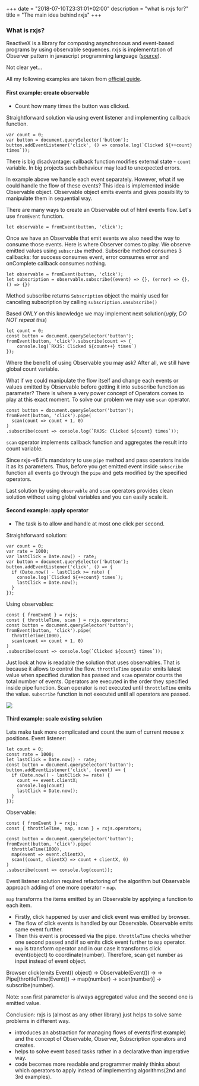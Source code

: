 +++
date = "2018-07-10T23:31:01+02:00"
description = "what is rxjs for?"
title = "The main idea behind rxjs"
+++


### What is rxjs?

ReactiveX is a library for composing asynchronous and event-based programs by using observable sequences.
rxjs is implementation of  Observer pattern in javascript programming language ([source](http://reactivex.io/intro.html)).

Not clear yet...

All my following examples are taken from [official guide](https://rxjs-dev.firebaseapp.com/guide/overview).

#### First example: create observable
 - Count how many times the button was clicked.
 
Straightforward solution via using event listener and implementing callback function.
 ```
var count = 0;
var button = document.querySelector('button');
button.addEventListener('click', () => console.log(`Clicked ${++count} times`));
 ```
There is big disadvantage: callback function modifies external state - `count` variable.
In big projects such behaviour may lead to unexpected errors.

In example above we handle each event separately. However, what if we could handle the flow of these events?
This idea is implemented inside Observable object. Observable object emits events and gives possibility to
manipulate them in sequential way.

There are many ways to create an Observable out of html events flow. Let's use `fromEvent` function.
```
let observable = fromEvent(button, 'click');
```

Once we have an Observable that emit events we also need the way to consume those events.
Here is where Observer comes to play. We observe emitted values using `subscribe` method.
Subscribe method consumes 3 callbacks: for success consumes event, error consumes error
and onComplete callback consumes nothing.
```
let observable = fromEvent(button, 'click');
let subscription = observable.subscribe((event) => {}, (error) => {}, () => {})
```

Method subscribe returns `Subscription` object the mainly used for canceling subscription 
by calling `subscription.unsubscribe()`

Based *ONLY* on this knowledge we may implement next solution(*ugly, DO NOT repeat this*) 

```
let count = 0;
const button = document.querySelector('button');
fromEvent(button, 'click').subscribe(count => {
    console.log(`RXJS: Clicked ${count++} times`)
});
```

Where the benefit of using Observable you may ask? After all, we still have global count variable.

What if we could manipulate the flow itself and change each events or values emitted by Observable before getting it
into subscribe function as parameter?
There is where a very power concept of Operators comes to play at this exact moment.
To solve our problem we may use `scan` operator.
```
const button = document.querySelector('button');
fromEvent(button, 'click').pipe(
  scan(count => count + 1, 0)
)
.subscribe(count => console.log(`RXJS: Clicked ${count} times`));
```
`scan` operator implements callback function and aggregates the result into count variable.

Since rxjs-v6 it's mandatory to use `pipe` method and pass operators inside it as its parameters.
Thus, before you get emitted event inside `subscribe` function all events go through the `pipe` and
gets modified by the specified operators.

Last solution by using `observable` and `scan` operators provides clean solution without using global variables
and you can easily scale it.

#### Second example: apply operator
 - The task is to allow and handle at most one click per second.
 
Straightforward solution:
```
var count = 0;
var rate = 1000;
var lastClick = Date.now() - rate;
var button = document.querySelector('button');
button.addEventListener('click', () => {
  if (Date.now() - lastClick >= rate) {
    console.log(`Clicked ${++count} times`);
    lastClick = Date.now();
  }
});
```
Using observables:
```
const { fromEvent } = rxjs;
const { throttleTime, scan } = rxjs.operators;
const button = document.querySelector('button');
fromEvent(button, 'click').pipe(
  throttleTime(1000),
  scan(count => count + 1, 0)
)
.subscribe(count => console.log(`Clicked ${count} times`));
```

Just look at how is readable the solution that uses observables. That is because it allows to control the flow.
`throttleTime` operator emits latest value when specified duration has passed and `scan` operator counts the
total number of events.
Operators are executed in the order they specified inside pipe function. Scan operator is not executed until
`throttleTime` emits the value. `subscribe` function is not executed until all operators are passed.

<img src="https://image.slidesharecdn.com/fpjsluisatenciobocajs-160504163409/95/luis-atencio-on-rxjs-22-638.jpg?cb=1462379809">

#### Third example: scale existing solution
Lets make task more complicated and count the sum of current mouse x positions.
Event listener:
```
let count = 0;
const rate = 1000;
let lastClick = Date.now() - rate;
const button = document.querySelector('button');
button.addEventListener('click', (event) => {
  if (Date.now() - lastClick >= rate) {
    count += event.clientX;
    console.log(count)
    lastClick = Date.now();
  }
});
```
Observable:
```
const { fromEvent } = rxjs;
const { throttleTime, map, scan } = rxjs.operators;

const button = document.querySelector('button');
fromEvent(button, 'click').pipe(
  throttleTime(1000),
  map(event => event.clientX),
  scan((count, clientX) => count + clientX, 0)
)
.subscribe(count => console.log(count));
```

Event listener solution required refactoring of the algorithm but Observable approach 
adding of one more operator - `map`.

`map` transforms the items emitted by an Observable by applying a function to each item.

- Firstly, click happened by user and click event was emitted by browser. 
- The flow of click events is handled by our Observable. Observable emits same event further.
- Then this event is processed via the pipe. `throttleTime` checks whether one second passed and if
so emits click event further to `map` operator. 
- `map` is transform operator and in our case it transforms click event(object) to coordinate(number). 
Therefore, scan get number as input instead of event object.

Browser click(emits Event() object) -> Observable(Event()) ->
-> Pipe[throttleTime(Event()) -> map(number) -> scan(number)] -> subscribe(number).

Note: `scan` first parameter is always aggregated value and the second one is emitted value.


Conclusion: rxjs is (almost as any other library) just helps to solve same problems in different way.

- introduces an abstraction for managing flows of events(first example) and the concept of Observable,
Observer, Subscription operators and creates. 
- helps to solve event based tasks rather in a declarative
than imperative way.
- code becomes more readable and programmer mainly thinks about which operators to apply instead of implementing
algorithms(2nd and 3rd examples).

